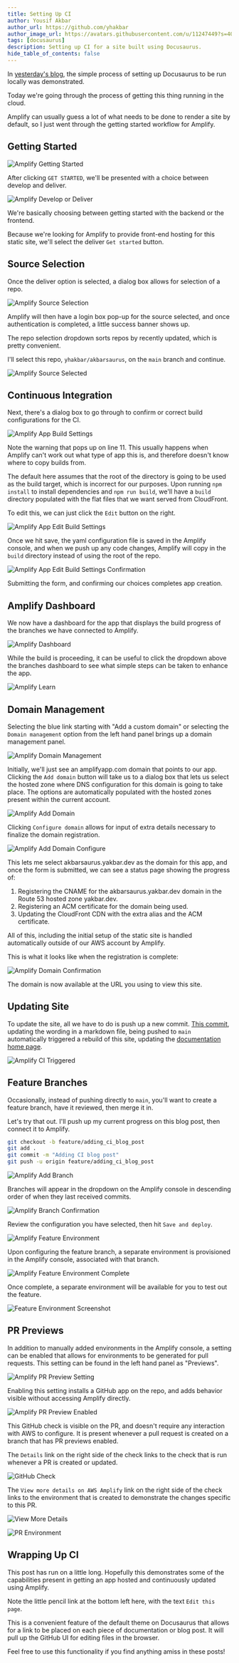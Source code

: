 ```yaml
---
title: Setting Up CI
author: Yousif Akbar
author_url: https://github.com/yhakbar
author_image_url: https://avatars.githubusercontent.com/u/11247449?s=400&u=f7d0e5d0d23bc0eab8d3f88adfa0367eeb5772d6&v=4
tags: [docusaurus]
description: Setting up CI for a site built using Docusaurus.
hide_table_of_contents: false
---
```


In [yesterday's blog][yesterday], the simple process of setting up Docusaurus to be run locally was demonstrated.

Today we're going through the process of getting this thing running in the cloud.

Amplify can usually guess a lot of what needs to be done to render a site by default, so I just went through the getting started workflow for Amplify.

## Getting Started

![Amplify Getting Started][amplify-getting-started]

After clicking `GET STARTED`, we'll be presented with a choice between develop and deliver.

![Amplify Develop or Deliver][amplify-develop-or-deliver]

We're basically choosing between getting started with the backend or the frontend.

Because we're looking for Amplify to provide front-end hosting for this static site, we'll select the deliver `Get started` button.

## Source Selection

Once the deliver option is selected, a dialog box allows for selection of a repo.

![Amplify Source Selection][amplify-source]

Amplify will then have a login box pop-up for the source selected, and once authentication is completed, a little success banner shows up.

The repo selection dropdown sorts repos by recently updated, which is pretty convenient.

I'll select this repo, `yhakbar/akbarsaurus`, on the `main` branch and continue.

![Amplify Source Selected][amplify-source-selected]

## Continuous Integration

Next, there's a dialog box to go through to confirm or correct build configurations for the CI.

![Amplify App Build Settings][amplify-build-settings]

Note the warning that pops up on line 11. This usually happens when Amplify can't work out what type of app this is, and therefore doesn't know where to copy builds from.

The default here assumes that the root of the directory is going to be used as the build target, which is incorrect for our purposes. Upon running `npm install` to install dependencies and `npm run build`, we'll have a `build` directory populated with the flat files that we want served from CloudFront.

To edit this, we can just click the `Edit` button on the right.

![Amplify App Edit Build Settings][amplify-edit-build-settings]

Once we hit save, the yaml configuration file is saved in the Amplify console, and when we push up any code changes, Amplify will copy in the `build` directory instead of using the root of the repo.

![Amplify App Edit Build Settings Confirmation][amplify-edit-build-settings-confirmation]

Submitting the form, and confirming our choices completes app creation.

## Amplify Dashboard

We now have a dashboard for the app that displays the build progress of the branches we have connected to Amplify.

![Amplify Dashboard][amplify-dashboard]

While the build is proceeding, it can be useful to click the dropdown above the branches dashboard to see what simple steps can be taken to enhance the app.

![Amplify Learn][amplify-learn]

## Domain Management

Selecting the blue link starting with "Add a custom domain" or selecting the `Domain management` option from the left hand panel brings up a domain management panel.

![Amplify Domain Management][amplify-domain-management]

Initially, we'll just see an amplifyapp.com domain that points to our app. Clicking the `Add domain` button will take us to a dialog box that lets us select the hosted zone where DNS configuration for this domain is going to take place. The options are automatically populated with the hosted zones present within the current account.

![Amplify Add Domain][amplify-add-domain]

Clicking `Configure domain` allows for input of extra details necessary to finalize the domain registration.

![Amplify Add Domain Configure][amplify-add-domain-configure]

This lets me select akbarsaurus.yakbar.dev as the domain for this app, and once the form is submitted, we can see a status page showing the progress of:

1. Registering the CNAME for the akbarsaurus.yakbar.dev domain in the Route 53 hosted zone yakbar.dev.
2. Registering an ACM certificate for the domain being used.
3. Updating the CloudFront CDN with the extra alias and the ACM certificate.

All of this, including the initial setup of the static site is handled automatically outside of our AWS account by Amplify.

This is what it looks like when the registration is complete:

![Amplify Domain Confirmation][amplify-domain-confirmation]

The domain is now available at the URL you using to view this site.

## Updating Site

To update the site, all we have to do is push up a new commit. [This commit][docs-rewording], updating the wording in a markdown file, being pushed to `main` automatically triggered a rebuild of this site, updating the [documentation home page][docs-home-page].

![Amplify CI Triggered][amplify-ci-triggered]

## Feature Branches

Occasionally, instead of pushing directly to `main`, you'll want to create a feature branch, have it reviewed, then merge it in.

Let's try that out. I'll push up my current progress on this blog post, then connect it to Amplify.

```bash
git checkout -b feature/adding_ci_blog_post
git add .
git commit -m "Adding CI blog post"
git push -u origin feature/adding_ci_blog_post
```

![Amplify Add Branch][amplify-add-branch]

Branches will appear in the dropdown on the Amplify console in descending order of when they last received commits.

![Amplify Branch Confirmation][amplify-add-branch-confirmation]

Review the configuration you have selected, then hit `Save and deploy`.

![Amplify Feature Environment][amplify-feature-environment]

Upon configuring the feature branch, a separate environment is provisioned in the Amplify console, associated with that branch.

![Amplify Feature Environment Complete][amplify-feature-environment-complete]

Once complete, a separate environment will be available for you to test out the feature.

![Feature Environment Screenshot][feature-environment-screenshot]

## PR Previews

In addition to manually added environments in the Amplify console, a setting can be enabled that allows for environments to be generated for pull requests. This setting can be found in the left hand panel as "Previews".

![Amplify PR Preview Setting][amplify-pr-preview-setting]

Enabling this setting installs a GitHub app on the repo, and adds behavior visible without accessing Amplify directly.

![Amplify PR Preview Enabled][amplify-pr-preview-enabled]

This GitHub check is visible on the PR, and doesn't require any interaction with AWS to configure. It is present whenever a pull request is created on a branch that has PR previews enabled.

The `Details` link on the right side of the check links to the check that is run whenever a PR is created or updated.

![GitHub Check][github-check]

The `View more details on AWS Amplify` link on the right side of the check links to the environment that is created to demonstrate the changes specific to this PR.

![View More Details][view-more-details]

![PR Environment][pr-env]

## Wrapping Up CI

This post has run on a little long. Hopefully this demonstrates some of the capabilities present in getting an app hosted and continuously updated using Amplify.

Note the little pencil link at the bottom left here, with the text `Edit this page`.

This is a convenient feature of the default theme on Docusaurus that allows for a link to be placed on each piece of documentation or blog post. It will pull up the GitHub UI for editing files in the browser.

Feel free to use this functionality if you find anything amiss in these posts!

[yesterday]: /blog/2021/06/12/trying-out-docusaurus
[amplify-getting-started]: /img/amplify-getting-started.png
[amplify-develop-or-deliver]: /img/amplify-develop-or-deliver.png
[amplify-source]: /img/amplify-source.png
[amplify-source-selected]: /img/amplify-source-selected.png
[amplify-build-settings]: /img/amplify-build-settings.png
[amplify-edit-build-settings]: /img/amplify-edit-build-settings.png
[amplify-edit-build-settings-confirmation]: /img/amplify-edit-build-settings-confirmation.png
[amplify-dashboard]: /img/amplify-dashboard.png
[amplify-learn]: /img/amplify-learn.png
[amplify-domain-management]: /img/amplify-domain-management.png
[amplify-add-domain]: /img/amplify-add-domain.png
[amplify-add-domain-configure]: /img/amplify-add-domain-configure.png
[amplify-domain-confirmation]: /img/amplify-domain-confirmation.png
[docs-rewording]: https://github.com/yhakbar/akbarsaurus/commit/c7b6dcc1e75b6bcc0504d0d74fa5f60536229027
[docs-home-page]: /docs/
[amplify-ci-triggered]: /img/amplify-ci-triggered.png
[amplify-add-branch]: /img/amplify-add-branch.png
[amplify-add-branch-confirmation]: /img/amplify-add-branch-confirmation.png
[amplify-feature-environment]: /img/amplify-feature-environment.png
[amplify-feature-environment-complete]: /img/amplify-feature-environment-complete.png
[feature-environment-screenshot]: /img/feature-environment-screenshot.png
[amplify-pr-preview-setting]: /img/amplify-pr-preview-setting.png
[amplify-pr-preview-enabled]: /img/amplify-pr-preview-enabled.png
[github-check]: /img/github-check.png
[view-more-details]: /img/view-more-details.png
[pr-env]: /img/pr-env.png
